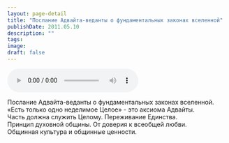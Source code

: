 ```yaml
---
layout: page-detail
title: "Послание Адвайта-веданты о фундаментальных законах вселенной"
publishDate: 2011.05.10
description: ""
tags:
image:
draft: false
---
```


<audio title="2011.05.10 - Послание Адвайта-веданты о фундаментальных законах вселенной.mp3" src="https://filer-api.advayta.org/v1.0/public/files/73459" controls=""></audio>

 Послание Адвайта-веданты о фундаментальных законах вселенной.  
 «Есть только одно неделимое Целое» - это аксиома Адвайты.  
 Часть должна служить Целому. Переживание Единства.  
 Принцип духовной общины. От доверия к всеобщей любви.  
 Общинная культура и общинные ценности.  

  
